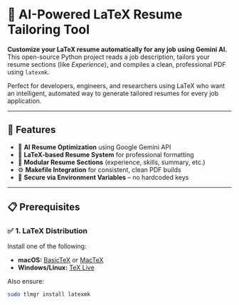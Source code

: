 # 🧠 AI-Powered LaTeX Resume Tailoring Tool

**Customize your LaTeX resume automatically for any job using Gemini AI.**  
This open-source Python project reads a job description, tailors your resume sections (like *Experience*), and compiles a clean, professional PDF using `latexmk`.

Perfect for developers, engineers, and researchers using LaTeX who want an intelligent, automated way to generate tailored resumes for every job application.

---

## 🚀 Features

- 🎯 **AI Resume Optimization** using Google Gemini API
- 📄 **LaTeX-based Resume System** for professional formatting
- 🧩 **Modular Resume Sections** (experience, skills, summary, etc.)
- ⚙️ **Makefile Integration** for consistent, clean PDF builds
- 🔐 **Secure via Environment Variables** – no hardcoded keys

---

## 📋 Prerequisites

### ✅ 1. LaTeX Distribution

Install one of the following:

- **macOS:** [BasicTeX](https://tug.org/mactex/morepackages.html) or [MacTeX](https://tug.org/mactex/)
- **Windows/Linux:** [TeX Live](https://tug.org/texlive/)

Also ensure:
```bash
sudo tlmgr install latexmk


